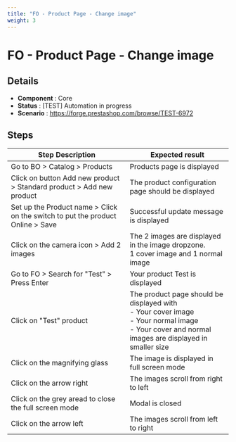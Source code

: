```yaml
---
title: "FO - Product Page - Change image"
weight: 3
---
```


# FO - Product Page - Change image
## Details
* **Component** : Core
* **Status** : [TEST] Automation in progress
* **Scenario** : https://forge.prestashop.com/browse/TEST-6972

## Steps
| Step Description | Expected result |
| ----- | ----- |
| Go to BO > Catalog > Products | Products page is displayed |
| Click on button Add new product > Standard product > Add new product | The product configuration page should be displayed |
| Set up the Product name > Click on the switch to put the product Online > Save | Successful update message is displayed |
| Click on the camera icon > Add 2 images | The 2 images are displayed in the image dropzone.<br>1 cover image and 1 normal image |
| Go to FO > Search for "Test" > Press Enter | Your product Test is displayed |
| Click on "Test" product | The product page should be displayed with<br>- Your cover image<br>- Your normal image<br>- Your cover and normal images are displayed in smaller size |
| Click on the magnifying glass | The image is displayed in full screen mode |
| Click on the arrow right | The images scroll from right to left |
| Click on the grey aread to close the full screen mode | Modal is closed |
| Click on the arrow left | The images scroll from left to right |
